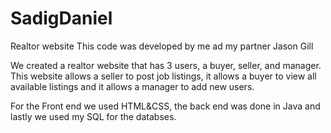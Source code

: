 # SadigDaniel
 Realtor website
This code was developed by me ad my partner Jason Gill

We created a realtor website that has 3 users, a buyer, seller, and manager. This website allows a seller to post job listings, it allows a buyer to view all available listings and it allows a manager to add new users.

For the Front end we used HTML&CSS, the back end was done in Java and lastly we used my SQL for the databses.
